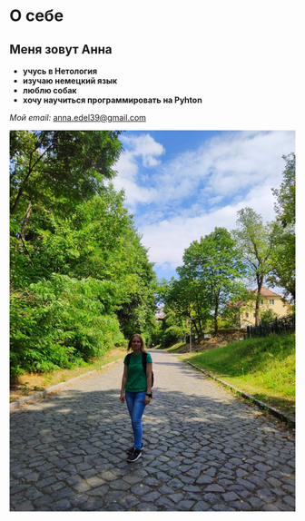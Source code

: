 # О себе

## Меня зовут Анна

* **учусь в Нетология**
* **изучаю немецкий язык**
* **люблю собак**
* **хочу научиться программировать на Pyhton**

_Мой email:_ anna.edel39@gmail.com

![Мое фото](img/IMG_20230302_161043.jpg)
